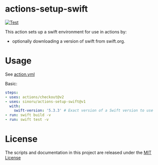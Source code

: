 # actions-setup-swift

[![Test](https://github.com/sinoru/actions-setup-swift/actions/workflows/test.yml/badge.svg)](https://github.com/sinoru/actions-setup-swift/actions/workflows/test.yml)

This action sets up a swift environment for use in actions by:

- optionally downloading a version of swift from swift.org.

# Usage

See [action.yml](action.yml)

Basic:
```yaml
steps:
- uses: actions/checkout@v2
- uses: sinoru/actions-setup-swift@v1
  with:
    swift-version: '5.3.3' # Exact version of a Swift version to use
- run: swift build -v
- run: swift test -v
```

# License

The scripts and documentation in this project are released under the [MIT License](LICENSE)
